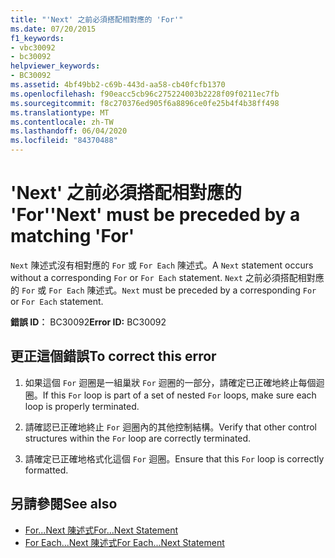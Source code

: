 ```yaml
---
title: "'Next' 之前必須搭配相對應的 'For'"
ms.date: 07/20/2015
f1_keywords:
- vbc30092
- bc30092
helpviewer_keywords:
- BC30092
ms.assetid: 4bf49bb2-c69b-443d-aa58-cb40fcfb1370
ms.openlocfilehash: f90eacc5cb96c275224003b2228f09f0211ec7fb
ms.sourcegitcommit: f8c270376ed905f6a8896ce0fe25b4f4b38ff498
ms.translationtype: MT
ms.contentlocale: zh-TW
ms.lasthandoff: 06/04/2020
ms.locfileid: "84370488"
---
```

# <a name="next-must-be-preceded-by-a-matching-for"></a><span data-ttu-id="59311-102">'Next' 之前必須搭配相對應的 'For'</span><span class="sxs-lookup"><span data-stu-id="59311-102">'Next' must be preceded by a matching 'For'</span></span>
<span data-ttu-id="59311-103">`Next` 陳述式沒有相對應的 `For` 或 `For Each` 陳述式。</span><span class="sxs-lookup"><span data-stu-id="59311-103">A `Next` statement occurs without a corresponding `For` or `For Each` statement.</span></span> <span data-ttu-id="59311-104">`Next` 之前必須搭配相對應的 `For` 或 `For Each` 陳述式。</span><span class="sxs-lookup"><span data-stu-id="59311-104">`Next` must be preceded by a corresponding `For` or `For Each` statement.</span></span>  
  
 <span data-ttu-id="59311-105">**錯誤 ID︰** BC30092</span><span class="sxs-lookup"><span data-stu-id="59311-105">**Error ID:** BC30092</span></span>  
  
## <a name="to-correct-this-error"></a><span data-ttu-id="59311-106">更正這個錯誤</span><span class="sxs-lookup"><span data-stu-id="59311-106">To correct this error</span></span>  
  
1. <span data-ttu-id="59311-107">如果這個 `For` 迴圈是一組巢狀 `For` 迴圈的一部分，請確定已正確地終止每個迴圈。</span><span class="sxs-lookup"><span data-stu-id="59311-107">If this `For` loop is part of a set of nested `For` loops, make sure each loop is properly terminated.</span></span>  
  
2. <span data-ttu-id="59311-108">請確認已正確地終止 `For` 迴圈內的其他控制結構。</span><span class="sxs-lookup"><span data-stu-id="59311-108">Verify that other control structures within the `For` loop are correctly terminated.</span></span>  
  
3. <span data-ttu-id="59311-109">請確定已正確地格式化這個 `For` 迴圈。</span><span class="sxs-lookup"><span data-stu-id="59311-109">Ensure that this `For` loop is correctly formatted.</span></span>  
  
## <a name="see-also"></a><span data-ttu-id="59311-110">另請參閱</span><span class="sxs-lookup"><span data-stu-id="59311-110">See also</span></span>

- [<span data-ttu-id="59311-111">For...Next 陳述式</span><span class="sxs-lookup"><span data-stu-id="59311-111">For...Next Statement</span></span>](../language-reference/statements/for-next-statement.md)
- [<span data-ttu-id="59311-112">For Each...Next 陳述式</span><span class="sxs-lookup"><span data-stu-id="59311-112">For Each...Next Statement</span></span>](../language-reference/statements/for-each-next-statement.md)
